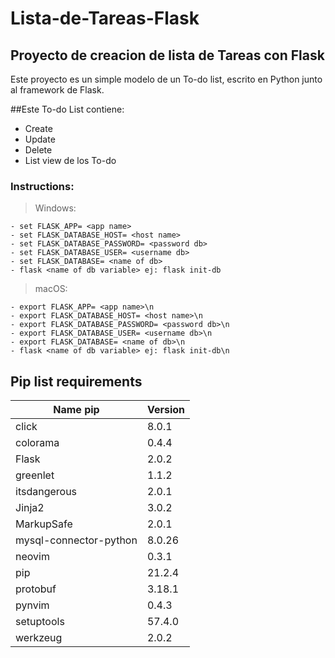 # Lista-de-Tareas-Flask

## Proyecto de creacion de lista de Tareas con Flask

Este proyecto es un simple modelo de un To-do list, escrito en Python junto al framework de Flask.

##Este To-do List contiene:
  
  - Create
  - Update
  - Delete
  - List view de los To-do

### Instructions:
  > Windows:
     
    - set FLASK_APP= <app name>
    - set FLASK_DATABASE_HOST= <host name>
    - set FLASK_DATABASE_PASSWORD= <password db>
    - set FLASK_DATABASE_USER= <username db>
    - set FLASK_DATABASE= <name of db>
    - flask <name of db variable> ej: flask init-db
  
  > macOS:
  
    - export FLASK_APP= <app name>\n
    - export FLASK_DATABASE_HOST= <host name>\n
    - export FLASK_DATABASE_PASSWORD= <password db>\n
    - export FLASK_DATABASE_USER= <username db>\n
    - export FLASK_DATABASE= <name of db>\n
    - flask <name of db variable> ej: flask init-db\n

  
## Pip list requirements

| Name pip | Version |
| -------- | ------- |
| click    | 8.0.1   |
| colorama | 0.4.4   |
| Flask    | 2.0.2   |
| greenlet | 1.1.2   |
| itsdangerous | 2.0.1 |
| Jinja2   | 3.0.2   |
| MarkupSafe | 2.0.1 |
| mysql-connector-python | 8.0.26 |
| neovim | 0.3.1 |
| pip | 21.2.4 |
| protobuf | 3.18.1 |
| pynvim | 0.4.3 |
| setuptools | 57.4.0 |
| werkzeug | 2.0.2 |

